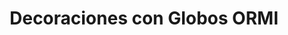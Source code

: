 ---
title: "Decoraciones con Globos ORMI"
url: /cholula-puebla/decoraciones-con-globos-ormi/
shop: Partyzubehör
---